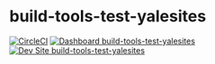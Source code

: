 # build-tools-test-yalesites

[![CircleCI](https://circleci.com/gh/nJim/build-tools-test-yalesites.svg?style=shield)](https://circleci.com/gh/nJim/build-tools-test-yalesites)
[![Dashboard build-tools-test-yalesites](https://img.shields.io/badge/dashboard-build_tools_test_yalesites-yellow.svg)](https://dashboard.pantheon.io/sites/6ab1213f-7b50-4b17-99fa-2c0120a1b0a5#dev/code)
[![Dev Site build-tools-test-yalesites](https://img.shields.io/badge/site-build_tools_test_yalesites-blue.svg)](http://dev-build-tools-test-yalesites.pantheonsite.io/)